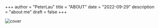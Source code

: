 +++
author = "PeterLau"
title = "ABOUT"
date = "2022-09-29"
description = "about me"
draft = false
+++

![cover](https://images.unsplash.com/photo-1552152370-fb05b25ff17d?ixlib=rb-1.2.1&ixid=MnwxMjA3fDB8MHxwaG90by1wYWdlfHx8fGVufDB8fHx8&auto=format&fit=crop&w=1169&q=80)

